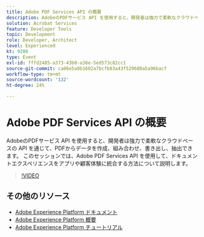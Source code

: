 ```yaml
---
title: Adobe PDF Services API の概要
description: AdobeのPDFサービス API を使用すると、開発者は強力で柔軟なクラウドベースの API を通じて、PDFからデータを作成、組み合わせ、書き出し、抽出できます。 このセッションでは、Adobe PDF Services API を使用して、ドキュメントエクスペリエンスをアプリや顧客体験に統合する方法について説明します。
solution: Acrobat Services
feature: Developer Tools
topic: Development
role: Developer, Architect
level: Experienced
kt: 9206
type: Event
exl-id: fffd2485-a373-43b0-a38e-5ed573c82cc1
source-git-commit: ca06e5a8b1602a7bcfb83a43f529680a5a96bacf
workflow-type: tm+mt
source-wordcount: '132'
ht-degree: 24%

---
```


# Adobe PDF Services API の概要

AdobeのPDFサービス API を使用すると、開発者は強力で柔軟なクラウドベースの API を通じて、PDFからデータを作成、組み合わせ、書き出し、抽出できます。 このセッションでは、Adobe PDF Services API を使用して、ドキュメントエクスペリエンスをアプリや顧客体験に統合する方法について説明します。


>[!VIDEO](https://video.tv.adobe.com/v/337601/?quality=12&learn=on&hidetitle=true)

## その他のリソース

- [Adobe Experience Platform ドキュメント](https://experienceleague.adobe.com/docs/experience-platform.html?lang=ja)
- [Adobe Experience Platform 概要](https://experienceleague.adobe.com/docs/experience-platform/landing/home.html?lang=ja)
- [Adobe Experience Platform チュートリアル](https://experienceleague.adobe.com/docs/platform-learn/tutorials/overview.html?lang=ja)
